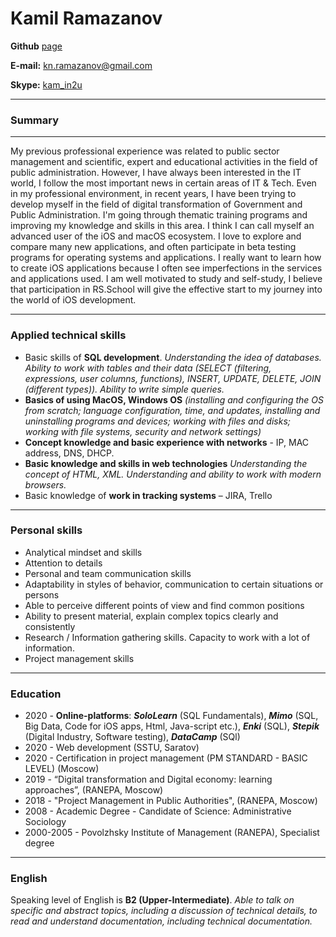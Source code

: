 # Kamil Ramazanov

**Github** [page](https://github.com/kamin2u)

**E-mail:** <kn.ramazanov@gmail.com>

**Skype:** [kam_in2u](https://join.skype.com/invite/JiCbHY9bd9mE)


---

### Summary
 
---

My previous professional experience was related to public sector management and scientific, expert and educational activities in the field of public administration. However, I have always been interested in the IT world, I follow the most important news in certain areas of IT & Tech. Even in my professional environment, in recent years, I have been trying to develop myself in the field of digital transformation of Government and Public Administration. I'm going through thematic training programs and improving my knowledge and skills in this area. 
I think I can call myself an advanced user of the iOS and macOS ecosystem. I love to explore and compare many new applications, and often participate in beta testing programs for operating systems and applications. 
I really want to learn how to create iOS applications because I often see imperfections in the services and applications used. I am well motivated to study and self-study, I believe that participation in RS.School will give the effective start to my journey into the world of iOS development.

---

### Applied technical skills 
 

- Basic skills of **SQL development**. *Understanding the idea of databases. Ability to work with tables and their data (SELECT (filtering, expressions, user columns, functions), INSERT, UPDATE, DELETE, JOIN (different types)). Ability to write simple queries.*
- **Basics of using MacOS, Windows OS** *(installing and configuring the OS from scratch; language configuration, time, and updates, installing and uninstalling programs and devices; working with files and disks; working with file systems, security and network settings)* 
- **Concept knowledge and basic experience with networks** - IP, MAC address, DNS, DHCP. 
- **Basic knowledge and skills in web technologies** *Understanding the concept of HTML, XML. Understanding and ability to work with modern browsers.*
- Basic knowledge of **work in tracking systems** – JIRA, Trello

--- 

### Personal skills 
  
- Analytical mindset and skills
-	Attention to details
-	Personal and team communication skills
-	Adaptability in styles of behavior, communication to certain situations or persons
-	Able to perceive different points of view and find common positions
-	Ability to present material, explain complex topics clearly and consistently
-	Research / Information gathering skills. Capacity to work with a lot of information.
-	Project management skills


---
 
### Education
 
* 2020 - **Online-platforms**: **_SoloLearn_** (SQL Fundamentals), **_Mimo_** (SQL, Big Data, Code for iOS apps, Html, Java-script etc.), **_Enki_** (SQL), **_Stepik_** (Digital Industry, Software testing), **_DataCamp_** (SQl)
* 2020 - Web development (SSTU, Saratov)
* 2020 - Сertification in project management (PM STANDARD - BASIC LEVEL) (Moscow)
* 2019 - “Digital transformation and Digital economy: learning approaches”, (RANEPA, Moscow)
* 2018 - "Project Management in Public Authorities", (RANEPA, Moscow)
* 2008 - Academic Degree - Candidate of Science: Administrative Sociology
* 2000-2005 - Povolzhsky Institute of Management (RANEPA), Specialist degree

---
###  English
 
Speaking level of English is **B2 (Upper-Intermediate)**. *Able to talk on specific and abstract topics, including a discussion of technical details, to read and understand documentation, including technical documentation.*
